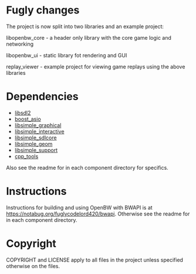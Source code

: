 # Fugly changes

The project is now split into two libraries and an example project:

libopenbw_core - a header only library with the core game logic and networking

libopenbw_ui - static library fot rendering and GUI

replay_viewer - example project for viewing game replays using the above libraries


# Dependencies

- [libsdl2](https://libsdl.org)
- [boost_asio](https://libsdl.org)
- [libsimple_graphical](https://notabug.org/namark/libsimple_graphical)
- [libsimple_interactive](https://notabug.org/namark/libsimple_interactive)
- [libsimple_sdlcore](https://notabug.org/namark/libsimple_sdlcore)
- [libsimple_geom](https://notabug.org/namark/libsimple_geom)
- [libsimple_support](https://notabug.org/namark/libsimple_support)
- [cpp_tools](https://notabug.org/namark/cpp_tools)

Also see the readme for in each component directory for specifics.

# Instructions

Instructions for building and using OpenBW with BWAPI is at https://notabug.org/fuglycodelord420/bwapi.
Otherwise see the readme for in each component directory.

# Copyright
COPYRIGHT and LICENSE apply to all files in the project unless specified otherwise on the files.
